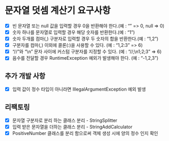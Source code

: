 # 문자열 덧셈 계산기 요구사항

- [x] 빈 문자열 또는 null 값을 입력할 경우 0을 반환해야 한다.(예 : “” => 0, null => 0)
- [x] 숫자 하나를 문자열로 입력할 경우 해당 숫자를 반환한다.(예 : “1”)
- [x] 숫자 두개를 컴마(,) 구분자로 입력할 경우 두 숫자의 합을 반환한다.(예 : “1,2”)
- [x] 구분자를 컴마(,) 이외에 콜론(:)을 사용할 수 있다. (예 : “1,2:3” => 6)
- [x] “//”와 “\n” 문자 사이에 커스텀 구분자를 지정할 수 있다. (예 : “//;\n1;2;3” => 6)
- [x] 음수를 전달할 경우 RuntimeException 예외가 발생해야 한다. (예 : “-1,2,3”)

## 추가 개발 사항
- [x] 입력 값이 정수 타입이 아니라면 IllegalArgumentException 예외 발생

## 리팩토링
- [x] 문자열 구분자로 분리 하는 클래스 분리 - StringSplitter
- [x] 입력 받은 문자열을 더하는 클래스 분리 - StringAddCalculator
- [x] PositiveNumber 클래스를 분리 함으로써 객체 생성 시에 양의 정수 인지 확인 
